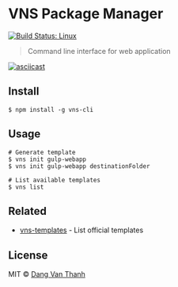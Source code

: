 # VNS Package Manager

[![Build Status: Linux](https://api.travis-ci.org/dangvanthanh/vns-cli.svg?branch=master)](https://travis-ci.org/dangvanthanh/vns-cli)

> Command line interface for web application

[![asciicast](https://asciinema.org/a/c6xamvqyg7799nsdssr418kiv.png)](https://asciinema.org/a/c6xamvqyg7799nsdssr418kiv)

## Install

```
$ npm install -g vns-cli
```

## Usage

```
# Generate template
$ vns init gulp-webapp
$ vns init gulp-webapp destinationFolder

# List available templates
$ vns list
```

## Related

- [vns-templates](https://github.com/vns-templates) - List official templates

## License

MIT © [Dang Van Thanh](http://dangthanh.org)
